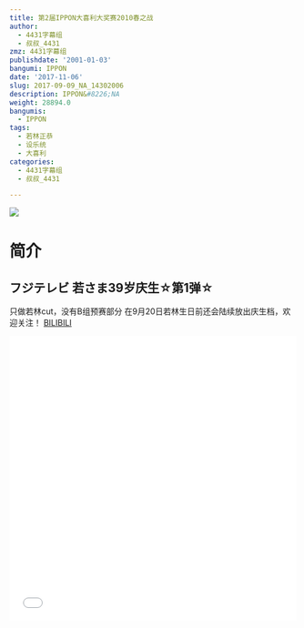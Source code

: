 ```yaml
---
title: 第2届IPPON大喜利大奖赛2010春之战
author:
  - 4431字幕组
  - 叔叔_4431
zmz: 4431字幕组
publishdate: '2001-01-03'
bangumi: IPPON
date: '2017-11-06'
slug: 2017-09-09_NA_14302006
description: IPPON&#8226;NA
weight: 28894.0
bangumis:
  - IPPON
tags:
  - 若林正恭
  - 设乐统
  - 大喜利
categories:
  - 4431字幕组
  - 叔叔_4431

---
```

![](https://i.imgur.com/rBvzhTR.png)
# 简介  
フジテレビ
若さま39岁庆生☆第1弹☆
------------------------------------------
只做若林cut，没有B组预赛部分
在9月20日若林生日前还会陆续放出庆生档，欢迎关注！
  [BILIBILI](https://www.bilibili.com/video/av14302006/)

  <iframe src="//www.bilibili.com/html/html5player.html?cid=23341670&aid=14302006" width="100%" height="500" frameborder="0" allowfullscreen="allowfullscreen"></iframe>

